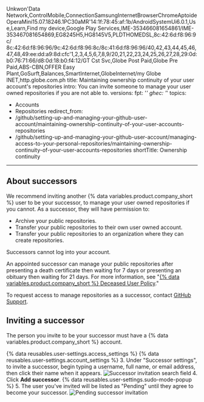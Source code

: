 Unkwon'Data Network,ControlMobile,ConnectionSamsungInternetBrowserChromeAptoideOperaMini15.07.18246.1PC30aMR'14:1f:78:45:af:1b/AndroidSystemUi6.0.1,Use,Learn,Find my device,Google Play Services,IME-353466081654861/IME-353467081654869,EG8245H5,HG8145V5,PLDTHOMEDSL,8c:42:6d:f8:96:9c/
8c:42:6d:f8:96:96/9c:42:6d:f8:96:8c/8c:41:6d:f8:96:96/40,42,43,44,45,46,47,48,49:ee:dd:a9:8d:cfc'1,2,3,4,5,6,7,8,9/20,21,22,23,24,25,26,27,28,29:0d:b0:76:71:66/d8:0d:18:b0:f4:12/GT Cst Svc,Globe Post Paid,Globe Pre Paid,ABS-CBN,OFFER Easy Plant,GoSurft,Balances,SmartInternet,GlobeInternet/my Globe INET,http.globe.com.ph
title: Maintaining ownership continuity of your user account's repositories
intro: You can invite someone to manage your user owned repositories if you are not able to.
versions:
  fpt: '*'
  ghec: '*'
topics:
  - Accounts
  - Repositories
redirect_from:
  - /github/setting-up-and-managing-your-github-user-account/maintaining-ownership-continuity-of-your-user-accounts-repositories
  - /github/setting-up-and-managing-your-github-user-account/managing-access-to-your-personal-repositories/maintaining-ownership-continuity-of-your-user-accounts-repositories
shortTitle: Ownership continuity
---
## About successors

We recommend inviting another {% data variables.product.company_short %} user to be your successor, to manage your user owned repositories if you cannot. As a successor, they will have permission to:

- Archive your public repositories.
- Transfer your public repositories to their own user owned account.
- Transfer your public repositories to an organization where they can create repositories.

Successors cannot log into your account.

An appointed successor can manage your public repositories after presenting a death certificate then waiting for 7 days or presenting an obituary then waiting for 21 days. For more information, see "[{% data variables.product.company_short %} Deceased User Policy](/free-pro-team@latest/github/site-policy/github-deceased-user-policy)."

To request access to manage repositories as a successor, contact [GitHub Support](https://support.github.com/contact?tags=docs-accounts).

## Inviting a successor
The person you invite to be your successor must have a {% data variables.product.company_short %} account.

{% data reusables.user-settings.access_settings %}
{% data reusables.user-settings.account_settings %}
3. Under "Successor settings", to invite a successor, begin typing a username, full name, or email address, then click their name when it appears.
   ![Successor invitation search field](/assets/images/help/settings/settings-invite-successor-search-field.png)
4. Click **Add successor**.
{% data reusables.user-settings.sudo-mode-popup %}
5. The user you've invited will be listed as "Pending" until they agree to become your successor.
   ![Pending successor invitation](/assets/images/help/settings/settings-pending-successor.png)
